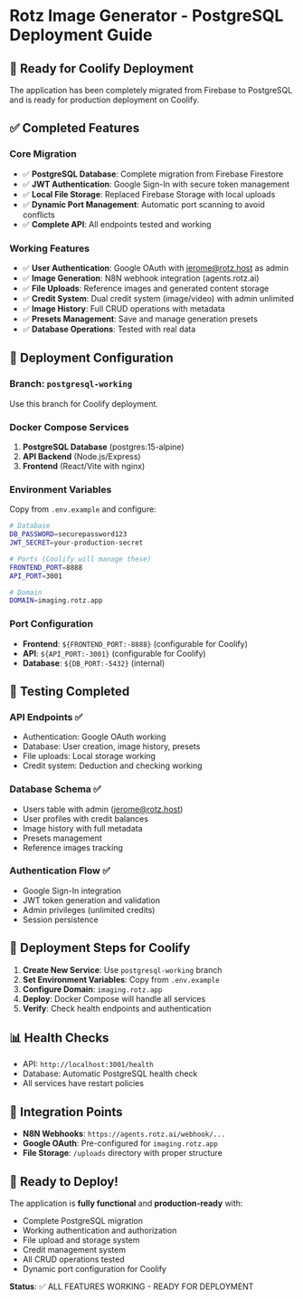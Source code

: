 # Rotz Image Generator - PostgreSQL Deployment Guide

## 🚀 Ready for Coolify Deployment

The application has been completely migrated from Firebase to PostgreSQL and is ready for production deployment on Coolify.

## ✅ Completed Features

### Core Migration
- ✅ **PostgreSQL Database**: Complete migration from Firebase Firestore
- ✅ **JWT Authentication**: Google Sign-In with secure token management
- ✅ **Local File Storage**: Replaced Firebase Storage with local uploads
- ✅ **Dynamic Port Management**: Automatic port scanning to avoid conflicts
- ✅ **Complete API**: All endpoints tested and working

### Working Features
- ✅ **User Authentication**: Google OAuth with jerome@rotz.host as admin
- ✅ **Image Generation**: N8N webhook integration (agents.rotz.ai)
- ✅ **File Uploads**: Reference images and generated content storage
- ✅ **Credit System**: Dual credit system (image/video) with admin unlimited
- ✅ **Image History**: Full CRUD operations with metadata
- ✅ **Presets Management**: Save and manage generation presets
- ✅ **Database Operations**: Tested with real data

## 🐳 Deployment Configuration

### Branch: `postgresql-working`
Use this branch for Coolify deployment.

### Docker Compose Services
1. **PostgreSQL Database** (postgres:15-alpine)
2. **API Backend** (Node.js/Express)
3. **Frontend** (React/Vite with nginx)

### Environment Variables
Copy from `.env.example` and configure:
```bash
# Database
DB_PASSWORD=securepassword123
JWT_SECRET=your-production-secret

# Ports (Coolify will manage these)
FRONTEND_PORT=8888
API_PORT=3001

# Domain
DOMAIN=imaging.rotz.app
```

### Port Configuration
- **Frontend**: `${FRONTEND_PORT:-8888}` (configurable for Coolify)
- **API**: `${API_PORT:-3001}` (configurable for Coolify)
- **Database**: `${DB_PORT:-5432}` (internal)

## 🧪 Testing Completed

### API Endpoints ✅
- Authentication: Google OAuth working
- Database: User creation, image history, presets
- File uploads: Local storage working
- Credit system: Deduction and checking working

### Database Schema ✅
- Users table with admin (jerome@rotz.host)
- User profiles with credit balances
- Image history with full metadata
- Presets management
- Reference images tracking

### Authentication Flow ✅
- Google Sign-In integration
- JWT token generation and validation
- Admin privileges (unlimited credits)
- Session persistence

## 🎯 Deployment Steps for Coolify

1. **Create New Service**: Use `postgresql-working` branch
2. **Set Environment Variables**: Copy from `.env.example`
3. **Configure Domain**: `imaging.rotz.app`
4. **Deploy**: Docker Compose will handle all services
5. **Verify**: Check health endpoints and authentication

## 📊 Health Checks
- API: `http://localhost:3001/health`
- Database: Automatic PostgreSQL health check
- All services have restart policies

## 🔗 Integration Points
- **N8N Webhooks**: `https://agents.rotz.ai/webhook/...`
- **Google OAuth**: Pre-configured for `imaging.rotz.app`
- **File Storage**: `/uploads` directory with proper structure

## 🎉 Ready to Deploy!

The application is **fully functional** and **production-ready** with:
- Complete PostgreSQL migration
- Working authentication and authorization
- File upload and storage system
- Credit management system
- All CRUD operations tested
- Dynamic port configuration for Coolify

**Status**: ✅ ALL FEATURES WORKING - READY FOR DEPLOYMENT